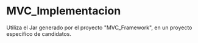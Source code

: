 MVC_Implementacion
==================

Utiliza el Jar generado por el proyecto "MVC_Framework", en un proyecto específico de candidatos.
